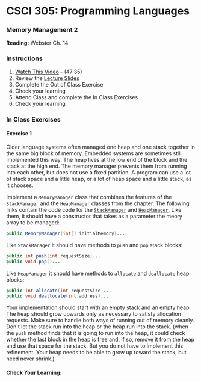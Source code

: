 # CSCI 305: Programming Languages

### Memory Management 2

**Reading:** Webster Ch. 14

### Instructions
1. [Watch This Video](https://youtu.be/zcVpiAc-jLs) - (47:35)
2. Review the [Lecture Slides](slides/Lecture26_27.pdf)
3. Complete the Out of Class Exercise
4. Check your learning
5. Attend Class and complete the In Class Exercises
6. Check your learning

### In Class Exercises

#### Exercise 1
Older language systems often managed one heap and one stack together in the same big block of memory. Embedded systems are sometimes still implemented this way. The heap lives at the low end of the block and the stack at the high end. The memory manager prevents them from running into each other, but does not use a fixed partition. A program can use a lot of stack space and a little heap, or a lot of heap space and a little stack, as it chooses.

Implement a `MemoryManager` class that combines the features of the `StackManager` and the `HeapManager` classes from the chapter. The following links contain the code code for the [`StackManager`](https://github.com/CSCI305/csci305-java-examples/blob/master/src/main/java/csci305/memmgmt/StackManager.java) and [`HeapManager`](https://github.com/CSCI305/csci305-java-examples/blob/master/src/main/java/csci305/memmgmt/HeapManager.java). Like them, it should have a constructor that takes as a parameter the meory array to be managed:

```java
public MemoryManager(int[] initialMemory)...
```

Like `StackManager` it should have methods to `push` and `pop` stack blocks:

```java
public int push(int requestSize)...
public void pop()...
```

Like `HeapManager` it should have methods to `allocate` and `deallocate` heap blocks:

```java
public int allocate(int requestSize)...
public void deallocate(int address)...
```

Your implementation should start with an empty stack and an empty heap. The heap should grow upwards only as necessary to satisfy allocation requests. Make sure to handle both ways of running out of memory cleanly. Don't let the stack run into the heap or the heap run into the stack. (when the `push` method finds that it is going to run into the heap, it could check whether the last block in the heap is free and, if so, remove it from the heap and use that space for the stack. But you do not have to implement this refinement. Your heap needs to be able to grow up toward the stack, but need never shrink.)


#### Check Your Learning:
